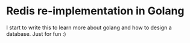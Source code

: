# Redis re-implementation in Golang

I start to write this to learn more about golang and how to design a database. Just for fun :)